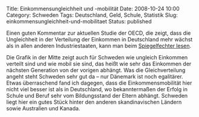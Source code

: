 Title: Einkommensungleichheit und -mobilität
Date: 2008-10-24 10:00
Category: Schweden
Tags: Deutschland, Geld, Schule, Statistik
Slug: einkommensungleichheit-und-mobilitaet
Status: published

Einen guten Kommentar zur aktuellen Studie der OECD, die zeigt, dass die
Ungleichheit in der Verteilung der Einkommen in Deutschland mehr wächst
als in allen anderen Industriestaaten, kann man beim [Spiegelfechter
lesen](http://www.spiegelfechter.com/wordpress/413/die-grose-dekompression).

Die Grafik in der Mitte zeigt auch für Schweden wie ungleich Einkommen
verteilt sind und wie mobil sie sind, das heißt wie sehr das Einkommen
der nächsten Generation von der vorigen abhängt. Was die
Gleichverteilung angeht steht Schweden sehr gut da – nur Dänemark ist
noch egalitärer. Etwas überraschend fand ich dagegen, dass die
Einkommensmobilität hier nicht viel besser ist als in Deutschland, wo
bekanntermaßen der Erfolg in Schule und Beruf sehr vom Bildungsstand der
Eltern abhängt. Schweden liegt hier ein gutes Stück hinter den anderen
skandinavischen Ländern sowie Australien und Kanada.

